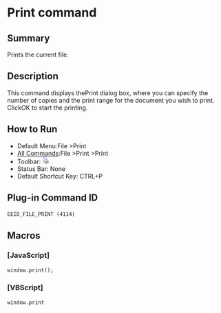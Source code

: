 # Print command

## Summary

Prints the current file.

## Description

This command displays thePrint dialog box, where you can specify
the number of copies and the print range for the document you wish to print.
ClickOK to
start the printing.

## How to Run

- Default Menu:File \>Print
- [All Commands](../tools/all_commands):File \>Print \>Print
- Toolbar: ![](../../images/fileprint.gif)
- Status Bar: None
- Default Shortcut Key: CTRL+P

## Plug-in Command ID

```
EEID_FILE_PRINT (4114)
```

## Macros

### \[JavaScript\]

```
window.print();
```

### \[VBScript\]

```
window.print
```
